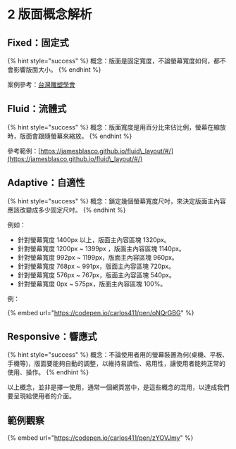 # 2 版面概念解析

## Fixed：固定式

{% hint style="success" %}
概念：版面是固定寬度，不論螢幕寬度如何，都不會影響版面大小。
{% endhint %}

案例參考：[台灣雕塑學會](http://sculpture.org.tw/)



## Fluid：流體式

{% hint style="success" %}
概念：版面寬度是用百分比來佔比例，螢幕在縮放時，版面會跟隨螢幕來縮放。
{% endhint %}

參考範例：[https://jamesblasco.github.io/fluid\_layout/#/](https://jamesblasco.github.io/fluid\_layout/#/)



## Adaptive：自適性

{% hint style="success" %}
概念：鎖定幾個螢幕寬度尺吋，來決定版面主內容應該改變成多少固定尺吋。
{% endhint %}

例如：

* 針對螢幕寬度 1400px 以上，版面主內容區塊 1320px。
* 針對螢幕寬度 1200px \~ 1399px ，版面主內容區塊 1140px。
* 針對螢幕寬度 992px \~ 1199px，版面主內容區塊 960px。
* 針對螢幕寬度 768px \~ 991px，版面主內容區塊 720px。
* 針對螢幕寬度 576px \~ 767px，版面主內容區塊 540px。
* 針對螢幕寬度 0px \~ 575px，版面主內容區塊 100%。

例：

{% embed url="https://codepen.io/carlos411/pen/oNQrGBG" %}



## Responsive：響應式

{% hint style="success" %}
概念：不論使用者用的螢幕裝置為何(桌機、平板、手機等)，版面要能夠自動的調整，以維持易讀性、易用性，讓使用者能夠正常的使用、操作。
{% endhint %}



以上概念，並非是擇一使用，通常一個網頁當中，是這些概念的混用，以達成我們要呈現給使用者的介面。



## 範例觀察

{% embed url="https://codepen.io/carlos411/pen/zYOVJmy" %}

